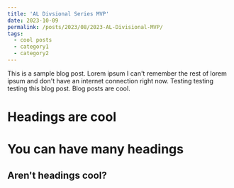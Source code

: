 ```yaml
---
title: 'AL Divsional Series MVP'
date: 2023-10-09
permalink: /posts/2023/08/2023-AL-Divisional-MVP/
tags:
  - cool posts
  - category1
  - category2
---
```


This is a sample blog post. Lorem ipsum I can't remember the rest of lorem ipsum and don't have an internet connection right now. Testing testing testing this blog post. Blog posts are cool.

Headings are cool
======

You can have many headings
======

Aren't headings cool?
------

